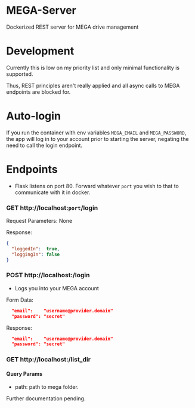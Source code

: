 # MEGA-Server
Dockerized REST server for MEGA drive management

# Development
Currently this is low on my priority list and only minimal functionality is supported.

Thus, REST principles aren't really applied and all async calls to MEGA endpoints are blocked for.

# Auto-login
If you run the container with env variables `MEGA_EMAIL` and `MEGA_PASSWORD`, the app will log in to your account prior to starting the server, 
negating the need to call the login endpoint.


# Endpoints
- Flask listens on port 80. Forward whatever `port` you wish to that to communicate with it in docker.

### GET htt<span>p://localhost:`port`/login
Request Parameters: None

Response:
```json
{
  "loggedIn":  true,
  "loggingIn": false
}
```

### POST htt<span>p://localhost:<port>/login
* Logs you into your MEGA account

Form Data:
```json
  "email":    "username@provider.domain"
  "password": "secret"
```
Response:
```json
  "email":    "username@provider.domain"
  "password": "secret"
```
  

### GET htt<span>p://localhost:<port>/list_dir
#### Query Params
* path: path to mega folder.

Further documentation pending.
